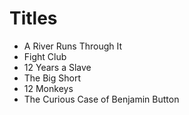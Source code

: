 # Titles

* A River Runs Through It
* Fight Club 
* 12 Years a Slave 
* The Big Short 
* 12 Monkeys
* The Curious Case of Benjamin Button
